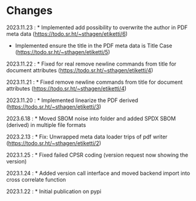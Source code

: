 # Changes

2023.11.23
:    * Implemented add possibility to overwrite the author in PDF meta data (<https://todo.sr.ht/~sthagen/etiketti/6>)
* Implemented ensure the title in the PDF meta data is Title Case (<https://todo.sr.ht/~sthagen/etiketti/5>)

2023.11.22
:    * Fixed for real remove newline commands from title for document attributes (<https://todo.sr.ht/~sthagen/etiketti/4>)

2023.11.21
:    * Fixed remove newline commands from title for document attributes (<https://todo.sr.ht/~sthagen/etiketti/4>)

2023.11.20
:    * Implemented linearize the PDF derived (<https://todo.sr.ht/~sthagen/etiketti/3>)

2023.6.18
:    * Moved SBOM noise into folder and added SPDX SBOM (derived) in multiple file formats

2023.2.13
:    * Fix: Unwrapped meta data loader trips of pdf writer (<https://todo.sr.ht/~sthagen/etiketti/2>)

2023.1.25
:    * Fixed failed CPSR coding (version request now showing the version)

2023.1.24
:    * Added version call interface and moved backend import into cross correlate function

2023.1.22
:    * Initial publication on pypi
